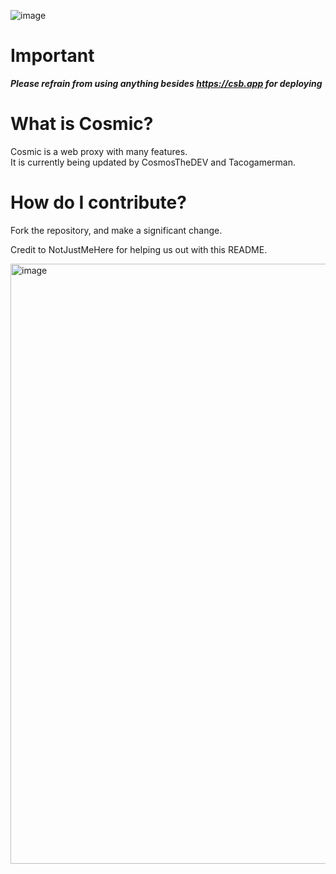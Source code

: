 

![image](https://github.com/CosmicProxy-DEV/Cosmic/assets/119009502/6da230da-c1c5-4d79-9f7d-297daa0958b9)

# Important 
***Please refrain from using anything besides https://csb.app for deploying***

# What is Cosmic? 

Cosmic is a web proxy with many features.
<br>
It is currently being updated by CosmosTheDEV and Tacogamerman.

# How do I contribute?
Fork the repository, and make a significant change.

Credit to NotJustMeHere for helping us out with this README.

<img width="960" alt="image" src="https://github.com/CosmicProxy-DEV/Cosmic/assets/119009502/ece4faaa-64d3-46fa-991b-0f8c0d412d37">

